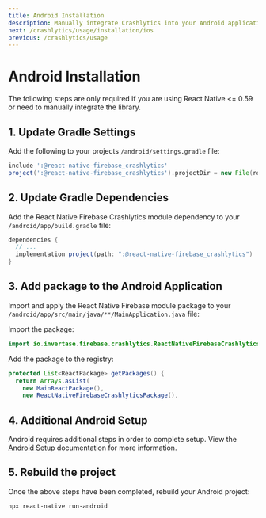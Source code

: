 ```yaml
---
title: Android Installation
description: Manually integrate Crashlytics into your Android application.
next: /crashlytics/usage/installation/ios
previous: /crashlytics/usage
---
```


# Android Installation

The following steps are only required if you are using React Native \<= 0.59 or need to manually integrate the library.

## 1. Update Gradle Settings

Add the following to your projects `/android/settings.gradle` file:

```groovy
include ':@react-native-firebase_crashlytics'
project(':@react-native-firebase_crashlytics').projectDir = new File(rootProject.projectDir, './../node_modules/@react-native-firebase/crashlytics/android')
```

## 2. Update Gradle Dependencies

Add the React Native Firebase Crashlytics module dependency to your `/android/app/build.gradle` file:

```groovy
dependencies {
  // ...
  implementation project(path: ":@react-native-firebase_crashlytics")
}
```

## 3. Add package to the Android Application

Import and apply the React Native Firebase module package to your `/android/app/src/main/java/**/MainApplication.java` file:

Import the package:

```java
import io.invertase.firebase.crashlytics.ReactNativeFirebaseCrashlyticsPackage;
```

Add the package to the registry:

```java
protected List<ReactPackage> getPackages() {
  return Arrays.asList(
    new MainReactPackage(),
    new ReactNativeFirebaseCrashlyticsPackage(),
```

## 4. Additional Android Setup

Android requires additional steps in order to complete setup. View the [Android Setup](crashlytics/android-setup) documentation
for more information.

## 5. Rebuild the project

Once the above steps have been completed, rebuild your Android project:

```bash
npx react-native run-android
```
